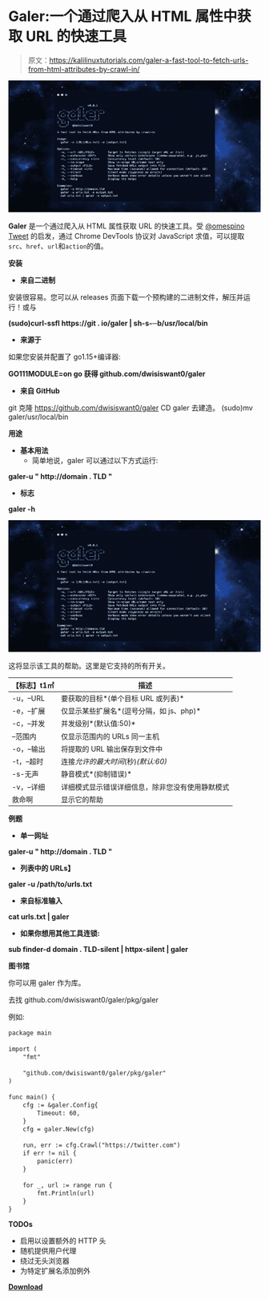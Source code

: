 # Galer:一个通过爬入从 HTML 属性中获取 URL 的快速工具

> 原文：<https://kalilinuxtutorials.com/galer-a-fast-tool-to-fetch-urls-from-html-attributes-by-crawl-in/>

[![Galer : A Fast Tool To Fetch URLs From HTML Attributes By Crawl-In](img/a48d0226417f3dfb032125580de89bf2.png "Galer : A Fast Tool To Fetch URLs From HTML Attributes By Crawl-In")](https://1.bp.blogspot.com/-NBNqD1uyh9A/YEZvlmoFxHI/AAAAAAAAIeY/LhhnxJ6_h-E389Yz9MyvDQ3L2WtjI6MGACLcBGAsYHQ/s728/galer.png)

**Galer** 是一个通过爬入从 HTML 属性获取 URL 的快速工具。受 [@omespino Tweet](https://twitter.com/omespino/status/1318605084989837312) 的启发，通过 Chrome DevTools 协议对 JavaScript 求值，可以提取`src`、`href`、`url`和`action`的值。

**安装**

*   **来自二进制**

安装很容易。您可以从 releases 页面下载一个预构建的二进制文件，解压并运行！或与

**(sudo)curl-ssfl https://git . io/galer | sh-s-─b/usr/local/bin**

*   **来源于**

如果您安装并配置了 go1.15+编译器:

**GO111MODULE=on go 获得 github.com/dwisiswant0/galer**

*   **来自 GitHub**

git 克隆 https://github.com/dwisiswant0/galer
CD galer
去建造。
(sudo)mv galer/usr/local/bin

**用途**

*   **基本用法**
    *   简单地说，galer 可以通过以下方式运行:

**galer-u " http://domain . TLD "**

*   **标志**

**galer -h**

![Galer : A Fast Tool To Fetch URLs From HTML Attributes By Crawl-In](img/a48d0226417f3dfb032125580de89bf2.png "Galer : A Fast Tool To Fetch URLs From HTML Attributes By Crawl-In")

这将显示该工具的帮助。这里是它支持的所有开关。

| **【标志】t1㎡** | **描述** |
| --- | --- |
| -u，–URL | 要获取的目标*(单个目标 URL 或列表)* |
| -e，–扩展 | 仅显示某些扩展名*(逗号分隔，如 js、php)* |
| -c，–并发 | 并发级别*(默认值:50)* |
| –范围内 | 仅显示范围内的 URLs 同一主机 |
| -o，–输出 | 将提取的 URL 输出保存到文件中 |
| -t，–超时 | 连接*允许的最大时间*(秒)*(默认:60)* |
| -s-无声 | 静音模式*(抑制错误)* |
| -v，–详细 | 详细模式显示错误详细信息，除非您没有使用静默模式 |
| 救命啊 | 显示它的帮助 |

**例题**

*   **单一网址**

**galer-u " http://domain . TLD "**

*   **列表中的 URLs】**

**galer -u /path/to/urls.txt**

*   **来自标准输入**

**cat urls.txt | galer**

*   **如果你想用其他工具连锁:**

**sub finder-d domain . TLD-silent | httpx-silent | galer**

**图书馆**

你可以用 galer 作为库。

去找 github.com/dwisiswant0/galer/pkg/galer

例如:

```
package main

import (
	"fmt"

	"github.com/dwisiswant0/galer/pkg/galer"
)

func main() {
	cfg := &galer.Config{
		Timeout: 60,
	}
	cfg = galer.New(cfg)

	run, err := cfg.Crawl("https://twitter.com")
	if err != nil {
		panic(err)
	}

	for _, url := range run {
		fmt.Println(url)
	}
}
```

**TODOs**

*   启用以设置额外的 HTTP 头
*   随机提供用户代理
*   绕过无头浏览器
*   为特定扩展名添加例外

[**Download**](https://github.com/dwisiswant0/galer)